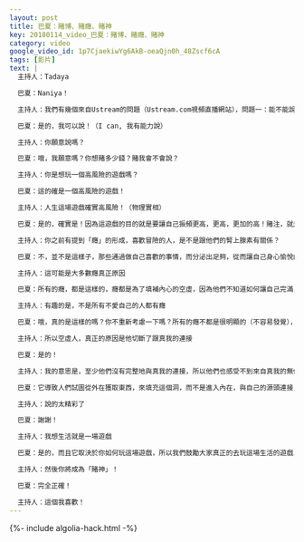```yaml
---
layout: post
title: 巴夏：賭博、賭癮、賭神
key: 20180114_video_巴夏：賭博、賭癮、賭神
category: video
google_video_id: 1p7CjaekiwYg6AkB-oeaQjn0h_48Zscf6cA
tags: [影片]
text: |
  主持人：Tadaya

  巴夏：Naniya！

  主持人：我們有幾個來自Ustream的問題（Ustream.com視頻直播網站），問題一：能不能說說你對撲克遊戲的看法？可以把打撲克作為自己的飯碗嗎？

  巴夏：是的，我可以說！（I can, 我有能力說）

  主持人：你願意說嗎？

  巴夏：哦，我願意嗎？你想賭多少錢？賭我會不會說？

  主持人：你是想玩一個高風險的遊戲嗎？

  巴夏：這的確是一個高風險的遊戲！

  主持人：人生這場遊戲確實高風險！（物理實相）

  巴夏：是的，確實是！因為這遊戲的目的就是要讓自己振頻更高，更高，更加的高！賭注，就是學習如何「成為自己」，如果你對玩撲克樂在其中、熱情如火、欲罷不能，那你成為撲克牌高手所需要的的任何信息都將自動到來，前提是：它的確是你的「最高興奮」，但得看情況，具體問題具體分析，因為有些人玩類似的遊戲，真正原因是他焦慮，而不是興奮，因為他們進入這個遊戲的時候都已經很焦慮了，他們從消極的角度來開始這個遊戲，因而，他們不能從興奮中提取所需的信息，於是他們就陷入了惡性循環，你們稱之為：上癮。因此，一個人必須非常清楚，這種遊戲，是不是真正代表他的興奮，如果確定是，那他將成為高手，把把都贏。

  主持人：你之前有提到「癮」的形成，喜歡冒險的人，是不是跟他們的腎上腺素有關係？

  巴夏：不，並不是這樣子，那些通過做自己喜歡的事情，而分泌出足夠，從而讓自己身心愉悅的人，跟那些內心空虛，認為自己無法填補這個空虛，，而依賴外在腎上腺激素來滿足的人，是不同的，於是形成了癮。

  主持人：這可能是大多數癮真正原因

  巴夏：所有的癮，都是這樣的，癮都是為了填補內心的空虛，因為他們不知道如何讓自己完滿，因為他們認為自己無價值，自己沒能力，所有的癮都是這麼來的。

  主持人：有趣的是，不是所有不愛自己的人都有癮

  巴夏：哦，真的是這樣的嗎？你不重新考慮一下嗎？所有的癮不都是很明顯的（不容易發覺），但它們確實在那裡，受害者的心態，自我懷疑，自我價值缺乏，這些都是癮，這些心態帶來的空虛感都可能讓你形成「癮」，因為你可能迷上這種感覺，並且認為你只能通過這種方式來填補內心空洞，然而這樣，你永遠都填補不了，因為這個「洞」，一開始就是它造成的，於是你進入了這個「癮」的循環。

  主持人：所以空虛人，真正的原因是他切斷了跟真我的連接

  巴夏：是的！

  主持人：我的意思是，至少他們沒有完整地與真我的連接，所以他們也感受不到來自真我的無條件的愛，於是便導致了空虛，導致了癮。

  巴夏：它導致人們試圖從外在獲取東西，來填充這個洞，而不是進入內在，與自己的源頭連接，從而明白自己是完整。

  主持人：說的太精彩了

  巴夏：謝謝！

  主持人：我想生活就是一場遊戲

  巴夏：是的，而且它取決於你如何玩這場遊戲，所以我們鼓勵大家真正的去玩這場生活的遊戲，用心的去玩，不是因為你絕望，而是因為你們都是愛玩的！而是因為這是最好玩的事，好好的玩吧！這是你所需要做的全部，這是你期待去做的，享受你最高的喜悅，享受你最高的興奮，儘可能完整地去做你自己，這是你完成你生命目的所需要做的全部，一切所是（神）就是為此而創造了你，從而能從你這個特殊的角度，去經歷這個特別的體驗，這就是你需要做的一切。不論你做何選擇，一切所是（神）都能從你的體驗中有所收穫，因為即使你選擇假裝自己不是自己，你仍然以你的方式體驗了，而這只有你能做到，這體驗仍然是獨一無二的，一切所是（神）仍然從這個角度中學習、體驗祂自己，一切所是（神）總能從中有所收穫，即使你假裝你沒做啥（貢獻）。所以，為何不順流，一起玩這個遊戲，而不是逆流，抗拒這場人生遊戲，並且從遊戲中學習、弄明白自己真正是誰，帶著悟道的真理，上人生賭場，你的生命將不再是風險，或是賭博。

  主持人：然後你將成為「賭神」！

  巴夏：完全正確！

  主持人：這個我喜歡！
---
```


{%- include algolia-hack.html -%}
